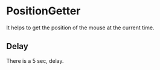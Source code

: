 # PositionGetter

It helps to get the position of the mouse at the current time.

## Delay
There is a 5 sec, delay.

